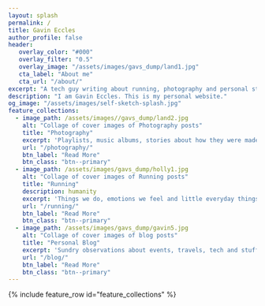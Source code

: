 ```yaml
---
layout: splash
permalink: /
title: Gavin Eccles
author_profile: false
header:
   overlay_color: "#000"
   overlay_filter: "0.5"
   overlay_image: "/assets/images/gavs_dump/land1.jpg"
   cta_label: "About me"
   cta_url: "/about/"
excerpt: "A tech guy writing about running, photography and personal stuff."
description: "I am Gavin Eccles. This is my personal website."
og_image: "/assets/images/self-sketch-splash.jpg"
feature_collections:
  - image_path: /assets/images//gavs_dump/land2.jpg
    alt: "Collage of cover images of Photography posts"
    title: "Photography"
    excerpt: 'Playlists, music albums, stories about how they were made or how I found them.'
    url: "/photography/"
    btn_label: "Read More"
    btn_class: "btn--primary"
  - image_path: /assets/images/gavs_dump/holly1.jpg
    alt: "Collage of cover images of Running posts"
    title: "Running"
    description: humanity
    excerpt: 'Things we do, emotions we feel and little everyday things that make us human.'
    url: "/running/"
    btn_label: "Read More"
    btn_class: "btn--primary"
  - image_path: /assets/images/gavs_dump/gavin5.jpg
    alt: "Collage of cover images of blog posts"
    title: "Personal Blog"
    excerpt: 'Sundry observations about events, travels, tech and stuff in an ordinary life.'
    url: "/blog/"
    btn_label: "Read More"
    btn_class: "btn--primary"
---
```


{% include feature_row id="feature_collections" %}

